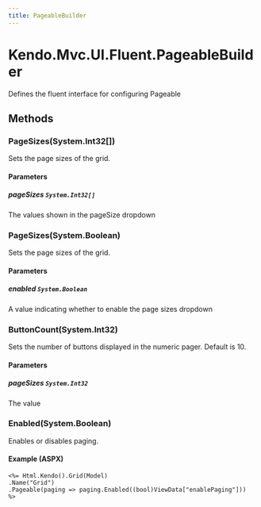 ```yaml
---
title: PageableBuilder
---
```


# Kendo.Mvc.UI.Fluent.PageableBuilder
Defines the fluent interface for configuring Pageable




## Methods


### PageSizes(System.Int32[])
Sets the page sizes of the grid.


#### Parameters

##### pageSizes `System.Int32[]`
The values shown in the pageSize dropdown





### PageSizes(System.Boolean)
Sets the page sizes of the grid.


#### Parameters

##### enabled `System.Boolean`
A value indicating whether to enable the page sizes dropdown





### ButtonCount(System.Int32)
Sets the number of buttons displayed in the numeric pager. Default is 10.


#### Parameters

##### pageSizes `System.Int32`
The value





### Enabled(System.Boolean)
Enables or disables paging.




#### Example (ASPX)
    <%= Html.Kendo().Grid(Model)
    .Name("Grid")
    .Pageable(paging => paging.Enabled((bool)ViewData["enablePaging"]))
    %>



